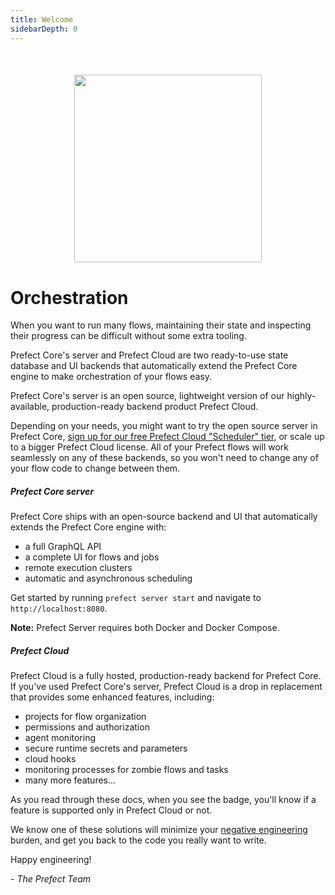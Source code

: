 ```yaml
---
title: Welcome
sidebarDepth: 0
---
```


<div align="center" style="margin-top:50px; margin-bottom:40px;">
    <img src="/illustrations/cloud-illustration.svg"  width=300 >
</div>

# Orchestration 

When you want to run many flows, maintaining their state and inspecting their progress can be difficult without some extra tooling.

Prefect Core's server and Prefect Cloud are two ready-to-use state database and UI backends that automatically extend the Prefect Core engine to make orchestration of your flows easy.

Prefect Core's server is an open source, lightweight version of our highly-available, production-ready backend product Prefect Cloud. 
 
 Depending on your needs, you might want to try the open source server in Prefect Core, [sign up for our free Prefect Cloud "Scheduler" tier](https://www.prefect.io/cloud/), or scale up to a bigger Prefect Cloud license. All of your Prefect flows will work seamlessly on any of these backends, so you won't need to change any of your flow code to change between them.


##### Prefect Core server

Prefect Core ships with an open-source backend and UI that automatically extends the Prefect Core engine with: 

- a full GraphQL API
- a complete UI for flows and jobs
- remote execution clusters
- automatic and asynchronous scheduling

Get started by running `prefect server start` and navigate to `http://localhost:8080`.

**Note:** Prefect Server requires both Docker and Docker Compose.

##### Prefect Cloud

Prefect Cloud is a fully hosted, production-ready backend for Prefect Core. If you've used Prefect Core's server, Prefect Cloud is a drop in replacement that provides some enhanced features, including:

- projects for flow organization
- permissions and authorization
- agent monitoring
- secure runtime secrets and parameters
- cloud hooks
- monitoring processes for zombie flows and tasks
- many more features...

As you read through these docs, when you see the <Badge text="Cloud"/> badge, you'll know if a feature is supported only in Prefect Cloud or not.

We know one of these solutions will minimize your [negative engineering](https://medium.com/the-prefect-blog/positive-and-negative-data-engineering-a02cb497583d) burden, and get you back to the code you really want to write.
 
Happy engineering!

_- The Prefect Team_
